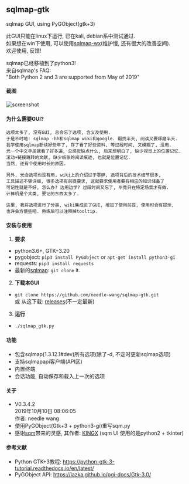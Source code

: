 ## sqlmap-gtk
sqlmap GUI, using PyGObject(gtk+3)  

此GUI只能在linux下运行, 已在kali, debian系中测试通过.  
如果想在win下使用, 可以使用[sqlmap-wx](https://github.com/needle-wang/sqlmap-wx)(维护慢, 还有很大的改善空间).  
欢迎使用, 反馈!  

sqlmap已经移植到了python3!  
来自sqlmap's FAQ:  
"Both Python 2 and 3 are supported from May of 2019"  

#### 截图
![screenshot](https://github.com/needle-wang/sqlmap-gtk/blob/master/screenshots/sqlmap-ui1.png)

#### 为什么需要GUI?
    选项太多了, 没有GUI, 总会忘了选项, 含义及使用.
    于是不时地: sqlmap -hh和sqlmap wiki和google. 翻找半天, 阅读又要琢磨半天. 
    我学使用sqlmap断续好些年了, 存了看了好些资料, 等过段时间, 又模糊了, 没用.
    光一个中文手册就看了好多遍, 总感觉缺点什么, 后来想明白了, 缺少视觉上的位置记忆.
    滚动+链接跳转的文献, 缺少纸张的阅读痕迹, 也就是位置记忆.
    当然, 还有个使用时长的原因.

    另外, 光会选项也没有用, wiki上的介绍过于零碎, 选项背后的技术细节很多,
    工具描述不够详细, 很多选项有前提要求, 这就要求使用者要有相应的知识储备了
    可记性就是不好, 怎么办? 边用边学? 过段时间又忘了, 毕竟只在特定场景才有效.
    计算机是个大类, 要记的东西太多了.

    这里, 我将选项进行了分类, wiki集成进了GUI, 增加了使用前提, 使用时会有提示,
    也许会方便些吧. 熟练后可以注释掉tooltip.

#### 安装与使用
1. **要求**  
  - python3.6+, GTK+3.20  
  - pygobject: `pip3 install PyGObject` or `apt-get install python3-gi`  
  - requests: `pip3 install requests`  
  - 最新的[sqlmap](https://github.com/sqlmapproject/sqlmap): `git clone` it.  
2. **下载本GUI**  
  - `git clone https://github.com/needle-wang/sqlmap-gtk.git`  
  或 从这下载: [releases](https://github.com/needle-wang/sqlmap-gtk/releases)(不一定最新)  
3. **运行**  
  - `./sqlmap_gtk.py`

#### 功能
- 包含sqlmap(1.3.12.1#dev)所有选项(除了-d, 不定时更新sqlmap选项)  
- 支持sqlmapapi客户端(API区)  
- 内置终端  
- 会话功能, 自动保存和载入上一次的选项  

#### 关于
- V0.3.4.2  
   2019年10月10日 08:06:05  
   作者: needle wang
- 使用PyGObject(Gtk+3 + python3-gi)重写sqm.py  
- 感谢[sqm](https://github.com/kxcode/gui-for-sqlmap)带来的灵感, 其作者: [KINGX](https://github.com/kxcode) (sqm UI 使用的是python2 + tkinter)  

#### 参考文献
- Python GTK+3教程: https://python-gtk-3-tutorial.readthedocs.io/en/latest/  
- PyGObject API: https://lazka.github.io/pgi-docs/Gtk-3.0/  
